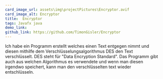 ```yaml
---
card_image_url: assets\img\projectPictures\Encryptor.avif
card_image_alt: Encryptor
title:  Encryptor
tags: Javafx java
demo_link: 
github_link: https://github.com/TimonGisler/Encryptor
---
```


Ich habe ein Programm erstellt welches einen Text entgegen nimmt und diesen mithilfe dem Verschlüsselungsalgorithmus DES den Text verschlüsselt. DES steht für "Data Encryption Standard". Das Programm gibt auch aus welchen Algorithmus es verwendete und wenn man diesen irgendwo speichert, kann man den verschlüsselten text wieder entschlüsseln.

